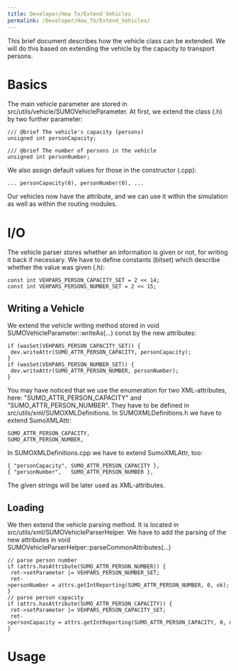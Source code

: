 ```yaml
---
title: Developer/How To/Extend Vehicles
permalink: /Developer/How_To/Extend_Vehicles/
---
```


This brief document describes how the vehicle class can be extended. We
will do this based on extending the vehicle by the capacity to transport
persons.

# Basics

The main vehicle parameter are stored in
src/utils/vehicle/SUMOVehicleParameter. At first, we extend the class
(.h) by two further parameter:

```
/// @brief The vehicle's capacity (persons)
unsigned int personCapacity;

/// @brief The number of persons in the vehicle
unsigned int personNumber;
```

We also assign default values for those in the constructor (.cpp):

```
... personCapacity(0), personNumber(0), ...
```

Our vehicles now have the attribute, and we can use it within the
simulation as well as within the routing modules.

# I/O

The vehicle parser stores whether an information is given or not, for
writing it back if necessary. We have to define constants (bitset) which
describe whether the value was given (.h):

```
const int VEHPARS_PERSON_CAPACITY_SET = 2 << 14;
const int VEHPARS_PERSONS_NUMBER_SET = 2 << 15;
```

## Writing a Vehicle

We extend the vehicle writing method stored in void
SUMOVehicleParameter::writeAs(...) const by the new attributes:

```
if (wasSet(VEHPARS_PERSON_CAPACITY_SET)) {
 dev.writeAttr(SUMO_ATTR_PERSON_CAPACITY, personCapacity);
}
if (wasSet(VEHPARS_PERSON_NUMBER_SET)) {
 dev.writeAttr(SUMO_ATTR_PERSON_NUMBER, personNumber);
}
```

You may have noticed that we use the enumeration for two XML-attributes,
here: "SUMO_ATTR_PERSON_CAPACITY" and "SUMO_ATTR_PERSON_NUMBER".
They have to be defined in src/utils/xml/SUMOXMLDefinitions. In
SUMOXMLDefinitions.h we have to extend SumoXMLAttr:

```
SUMO_ATTR_PERSON_CAPACITY,
SUMO_ATTR_PERSON_NUMBER,
```

In SUMOXMLDefinitions.cpp we have to extend SumoXMLAttr, too:

```
{ "personCapacity", SUMO_ATTR_PERSON_CAPACITY },
{ "personNumber",   SUMO_ATTR_PERSON_NUMBER },
```

The given strings will be later used as XML-attributes.

## Loading

We then extend the vehicle parsing method. It is located in
src/utils/xml/SUMOVehicleParserHelper. We have to add the parsing of the
new attributes in void
SUMOVehicleParserHelper::parseCommonAttributes(...)

```
// parse person number
if (attrs.hasAttribute(SUMO_ATTR_PERSON_NUMBER)) {
 ret->setParameter |= VEHPARS_PERSON_NUMBER_SET;
 ret->personNumber = attrs.getIntReporting(SUMO_ATTR_PERSON_NUMBER, 0, ok);
}
// parse person capacity
if (attrs.hasAttribute(SUMO_ATTR_PERSON_CAPACITY)) {
 ret->setParameter |= VEHPARS_PERSON_CAPACITY_SET;
 ret->personCapacity = attrs.getIntReporting(SUMO_ATTR_PERSON_CAPACITY, 0, ok);
}
```

# Usage